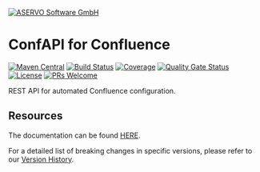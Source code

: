 [![ASERVO Software GmbH](https://aservo.github.io/img/aservo_atlassian_banner.png)](https://www.aservo.com/en/atlassian)

ConfAPI for Confluence
======================

[![Maven Central](https://maven-badges.herokuapp.com/maven-central/de.aservo/confapi-confluence-plugin/badge.svg)](https://maven-badges.herokuapp.com/maven-central/de.aservo/confapi-confluence-plugin)
[![Build Status](https://github.com/aservo/confapi-confluence-plugin/actions/workflows/ci.yaml/badge.svg)](https://github.com/aservo/confapi-confluence-plugin/actions/workflows/ci.yaml)
[![Coverage](https://sonarcloud.io/api/project_badges/measure?project=aservo_confapi-confluence-plugin&metric=coverage)](https://sonarcloud.io/dashboard?id=aservo_confapi-confluence-plugin)
[![Quality Gate Status](https://sonarcloud.io/api/project_badges/measure?project=aservo_confapi-confluence-plugin&metric=alert_status)](https://sonarcloud.io/dashboard?id=aservo_confapi-confluence-plugin)
[![License](https://img.shields.io/badge/License-Apache%202.0-blue.svg)](https://opensource.org/licenses/Apache-2.0)
[![PRs Welcome](https://img.shields.io/badge/PRs-welcome-brightgreen.svg?style=flat-square)](http://makeapullrequest.com)

REST API for automated Confluence configuration.

Resources
---------

The documentation can be found [HERE](index.adoc).

For a detailed list of breaking changes in specific versions, please refer to our [Version History](VERSIONS.md).
